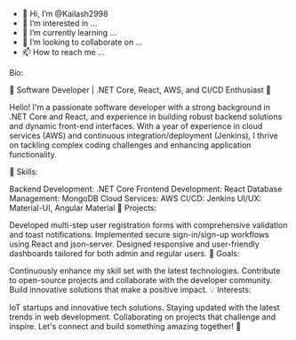 - 👋 Hi, I’m @Kailash2998
- 👀 I’m interested in ...
- 🌱 I’m currently learning ...
- 💞️ I’m looking to collaborate on ...
- 📫 How to reach me ...

<!---
Kailash2998/Kailash2998 is a ✨ special ✨ repository because its `README.md` (this file) appears on your GitHub profile.
You can click the Preview link to take a look at your changes.
--->
Bio:

🌟 Software Developer | .NET Core, React, AWS, and CI/CD Enthusiast 🌟

Hello! I'm a passionate software developer with a strong background in .NET Core and React, and experience in building robust backend solutions and dynamic front-end interfaces. With a year of experience in cloud services (AWS) and continuous integration/deployment (Jenkins), I thrive on tackling complex coding challenges and enhancing application functionality.

🔧 Skills:

Backend Development: .NET Core
Frontend Development: React
Database Management: MongoDB
Cloud Services: AWS
CI/CD: Jenkins
UI/UX: Material-UI, Angular Material
🚀 Projects:

Developed multi-step user registration forms with comprehensive validation and toast notifications.
Implemented secure sign-in/sign-up workflows using React and json-server.
Designed responsive and user-friendly dashboards tailored for both admin and regular users.
🎯 Goals:

Continuously enhance my skill set with the latest technologies.
Contribute to open-source projects and collaborate with the developer community.
Build innovative solutions that make a positive impact.
💡 Interests:

IoT startups and innovative tech solutions.
Staying updated with the latest trends in web development.
Collaborating on projects that challenge and inspire.
Let's connect and build something amazing together! 🚀
